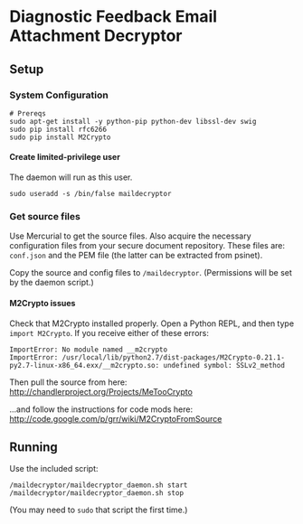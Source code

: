 # Diagnostic Feedback Email Attachment Decryptor

## Setup

### System Configuration

```shell
# Prereqs
sudo apt-get install -y python-pip python-dev libssl-dev swig
sudo pip install rfc6266
sudo pip install M2Crypto
```

#### Create limited-privilege user

The daemon will run as this user.

```shell
sudo useradd -s /bin/false maildecryptor
```

### Get source files

Use Mercurial to get the source files. Also acquire the necessary
configuration files from your secure document repository. These files are: 
`conf.json` and the PEM file (the latter can be extracted from psinet).

Copy the source and config files to `/maildecryptor`. (Permissions will be set
by the daemon script.)

#### M2Crypto issues

Check that M2Crypto installed properly. Open a Python REPL, and then type `import M2Crypto`. If you receive either of these errors:

```
ImportError: No module named __m2crypto
ImportError: /usr/local/lib/python2.7/dist-packages/M2Crypto-0.21.1-py2.7-linux-x86_64.exx/__m2crypto.so: undefined symbol: SSLv2_method
```

Then pull the source from here:  
http://chandlerproject.org/Projects/MeTooCrypto

...and follow the instructions for code mods here:  
http://code.google.com/p/grr/wiki/M2CryptoFromSource

## Running

Use the included script:

```shell
/maildecryptor/maildecryptor_daemon.sh start
/maildecryptor/maildecryptor_daemon.sh stop
```

(You may need to `sudo` that script the first time.)
